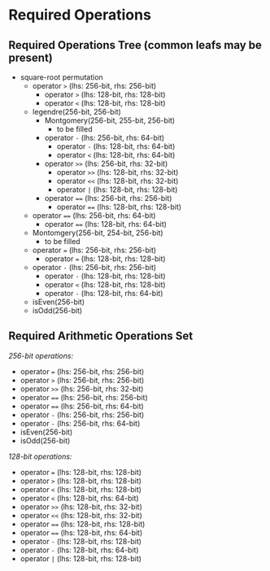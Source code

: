 # Required Operations

## Required Operations Tree (common leafs may be present)
- square-root permutation
    - operator `>` (lhs: 256-bit, rhs: 256-bit)
        - operator `>` (lhs: 128-bit, rhs: 128-bit)
        - operator `<` (lhs: 128-bit, rhs: 128-bit)
    - legendre(256-bit, 256-bit)
        - Montgomery(256-bit, 255-bit, 256-bit)
            - to be filled
        - operator `-` (lhs: 256-bit, rhs: 64-bit)
            - operator `-` (lhs: 128-bit, rhs: 64-bit)
            - operator `<` (lhs: 128-bit, rhs: 64-bit)
        - operator `>>` (lhs: 256-bit, rhs: 32-bit)
            - operator `>>` (lhs: 128-bit, rhs: 32-bit)
            - operator `<<` (lhs: 128-bit, rhs: 32-bit)
            - operator `|` (lhs: 128-bit, rhs: 128-bit)
        - operator `==` (lhs: 256-bit, rhs: 256-bit)
            - operator `==` (lhs: 128-bit, rhs: 128-bit)
    - operator `==` (lhs: 256-bit, rhs: 64-bit)
        - operator `==` (lhs: 128-bit, rhs: 64-bit)
    - Montomgery(256-bit, 254-bit, 256-bit)
        - to be filled
    - operator `=` (lhs: 256-bit, rhs: 256-bit)
        - operator `=` (lhs: 128-bit, rhs: 128-bit)
    - operator `-` (lhs: 256-bit, rhs: 256-bit)
        - operator `-` (lhs: 128-bit, rhs: 128-bit)
        - operator `<` (lhs: 128-bit, rhs: 128-bit)
        - operator `-` (lhs: 128-bit, rhs: 64-bit)
    - isEven(256-bit)
    - isOdd(256-bit)


## Required Arithmetic Operations Set
*256-bit operations:*
- operator `=` (lhs: 256-bit, rhs: 256-bit)
- operator `>` (lhs: 256-bit, rhs: 256-bit)
- operator `>>` (lhs: 256-bit, rhs: 32-bit)
- operator `==` (lhs: 256-bit, rhs: 256-bit)
- operator `==` (lhs: 256-bit, rhs: 64-bit)
- operator `-` (lhs: 256-bit, rhs: 256-bit)
- operator `-` (lhs: 256-bit, rhs: 64-bit)
- isEven(256-bit)
- isOdd(256-bit)

*128-bit operations:*
- operator `=` (lhs: 128-bit, rhs: 128-bit)
- operator `>` (lhs: 128-bit, rhs: 128-bit)
- operator `<` (lhs: 128-bit, rhs: 128-bit)
- operator `<` (lhs: 128-bit, rhs: 64-bit)
- operator `>>` (lhs: 128-bit, rhs: 32-bit)
- operator `<<` (lhs: 128-bit, rhs: 32-bit)
- operator `==` (lhs: 128-bit, rhs: 128-bit)
- operator `==` (lhs: 128-bit, rhs: 64-bit)
- operator `-` (lhs: 128-bit, rhs: 128-bit)
- operator `-` (lhs: 128-bit, rhs: 64-bit)
- operator `|` (lhs: 128-bit, rhs: 128-bit)




